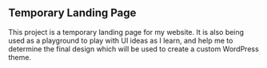 ## Temporary Landing Page

This project is a temporary landing page for my website. It is also being used as a playground to play with UI ideas as I learn, and help me to determine the final design which will be used to create a custom WordPress theme.